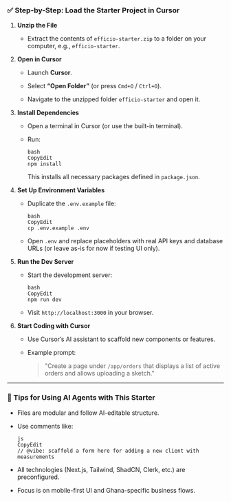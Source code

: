 ### ✅ Step-by-Step: Load the Starter Project in Cursor

1. **Unzip the File**
   - Extract the contents of `efficio-starter.zip` to a folder on your computer, e.g., `efficio-starter`.

2. **Open in Cursor**
   - Launch **Cursor**.

   - Select **“Open Folder”** (or press `Cmd+O` / `Ctrl+O`).

   - Navigate to the unzipped folder `efficio-starter` and open it.

3. **Install Dependencies**
   - Open a terminal in Cursor (or use the built-in terminal).

   - Run:

     ```
     bash
     CopyEdit
     npm install
     ```

     This installs all necessary packages defined in `package.json`.

4. **Set Up Environment Variables**
   - Duplicate the `.env.example` file:

     ```
     bash
     CopyEdit
     cp .env.example .env
     ```

   - Open `.env` and replace placeholders with real API keys and database URLs (or leave as-is for now if testing UI only).

5. **Run the Dev Server**
   - Start the development server:

     ```
     bash
     CopyEdit
     npm run dev
     ```

   - Visit `http://localhost:3000` in your browser.

6. **Start Coding with Cursor**
   - Use Cursor’s AI assistant to scaffold new components or features.

   - Example prompt:

     > "Create a page under `/app/orders` that displays a list of active orders and allows uploading a sketch."

---

### 🧠 Tips for Using AI Agents with This Starter

- Files are modular and follow AI-editable structure.

- Use comments like:

  ```
  js
  CopyEdit
  // @vibe: scaffold a form here for adding a new client with measurements
  ```

- All technologies (Next.js, Tailwind, ShadCN, Clerk, etc.) are preconfigured.

- Focus is on mobile-first UI and Ghana-specific business flows.
